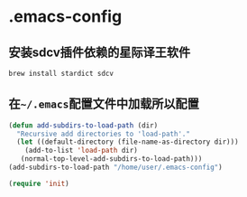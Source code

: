 # .emacs-config

## 安装sdcv插件依赖的星际译王软件
```sh
brew install stardict sdcv
```

## 在`~/.emacs`配置文件中加载所以配置
```lisp
(defun add-subdirs-to-load-path (dir)
  "Recursive add directories to 'load-path'."
  (let ((default-directory (file-name-as-directory dir)))
    (add-to-list 'load-path dir)
   (normal-top-level-add-subdirs-to-load-path)))
(add-subdirs-to-load-path "/home/user/.emacs-config")

(require 'init)
```

